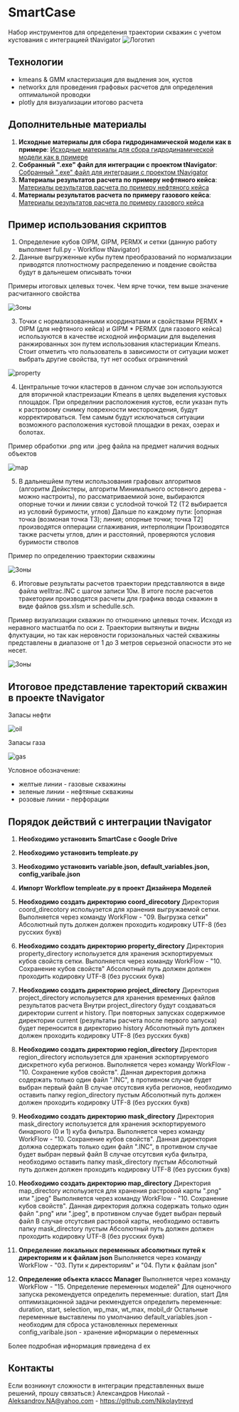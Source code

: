 # SmartCase
Набор инструментов для определения траектории скважин с учетом кустования с интеграцией tNavigator
![Логотип](images/smartcase.png)

## Технологии
- kmeans & GMM кластеризация для выдления зон, кустов
- networkx  для проведения графовых расчетов для определения оптимальной проводки
- plotly для визуализации итогово расчета
  
## Дополнительные материалы
1. **Исходные материалы для сбора гидродинамической модели как в примере**: [Исходные материалы для сбора гидродинамической модели как в примере](https://drive.google.com/drive/folders/1vvX-eW1IcW2JBBghcI1urRggNPUDdSY4?usp=sharing)
2. **Собранный ".exe" файл для интеграции с проектом tNavigator**: [Собранный ".exe" файл для интеграции с проектом tNavigator](https://drive.google.com/drive/folders/1KHnnp8hk4ky99qRuo7Ar4KVKqgpp0Zog?usp=sharing)
3. **Материалы результатов расчета по примеру нефтяного кейса**: [Материалы результатов расчета по примеру нефтяного кейса](https://drive.google.com/drive/folders/1Ta-AU0qcTslVdw6nYSHTIVCDJDtoED9e?usp=sharing)
5. **Материалы результатов расчета по примеру газового кейса**: [Материалы результатов расчета по примеру газового кейса](https://drive.google.com/drive/folders/1tw3A0A2y_fzMviKHpZmaCBPPzuY3rt2w?usp=sharing)

## Пример использования скриптов
1. Определение кубов OIPM, GIPM, PERMX и сетки (данную работу выполянет full.py - Workflow tNavigator)
2. Данные выгруженные кубы путем преобразований по нормализации приводятся плотностному распределению и повдение свойства будут в дальнешем описывать точки 

Примеры итоговых целевых точек. Чем ярче точки, тем выше значение расчитанного свойства

![Зоны](images/target.png)


3. Точки с нормализованными координатами и свойствами PERMX * OIPM (для нефтяного кейса) и GIPM * PERMX (для газового кейса) используются в качестве исходной информации для
   выделения ранжированных зон путем использования кластериации Kmeans. Стоит отметить что пользователь в зависимости от ситуации может выбрать другие свойства, тут нет
   особых ограничений

![property](images/wzone.png)

4. Центральные точки кластеров в данном случае зон используются для вторичной кластреизации Kmeans в целях выделения кустовых площадок.
   При определнии расположения кустов, если указан путь к растровому снимку поврехности месторождения, будут корректироваться.
   Тем самым будут исключаться ситуации возможного расположения кустовой площадки в реках, озерах и болотах.

Пример обработки .png или .jpeg  файла на предмет наличия водных объектов

![map](images/map_corr.png)


5. В дальнешйем путем использования графовых алгоритмов (алгоритм Дейкстеры, алгоритм Минимального остовного дерева - можно настроить),
   по рассматриваемиой зоне, выбираются опорные точки и линии связи с уcлоdной точкой T2 (T2 выбирается из условий буримости, углов)
   Дальше по каждому пути: [опорная точка (возмоная точка T3); линия; опорные точки; точка T2] производятся опперации сглаживания, интерполяции
   Производятся также расчеты углов, длин и расстояний, проверяются условия буримости стволов  

Пример по определению траектории скважины

![Зоны](images/wells.png)


6. Итоговые результаты расчетов траектории представляются в виде файла welltrac.INC с шагом записи 10м. В итоге после расчетов тракетории производятся расчеты для графика
   ввода скважин в виде файлов gss.xlsm и sсhedulle.sch.

Пример визуализации скважин по отношению целевых точек. Исходя из неравного мастшатба по оси z. Траектории вытянуты и видны флуктуации, но так как неровности горизональных частей скважины представлены в диапазоне от 1 до 3 метров серьезной опасности это не несет. 

![Зоны](images/wtrac.png)

## Итоговое представление таректорий скважин в проекте tNavigator

Запасы нефти

![oil](images/oil.png)


Запасы газа

![gas](images/gas.png)


Условное обозначение:
- желтые линии - газовые скважины
- зеленые линии - нефтяные скважины
- розовые линии - перфорации
  
## Порядок действий с интеграции tNavigator

01. **Необходимо установить SmartCase c Google Drive**
   
03. **Необходимо установить templeate.py**
   
04. **Необходимо установить variable.json, default_variables.json, config_varibale.json**
   
05. **Импорт Workflow templeate.py в проект Дизайнера Моделей**
   
06. **Необходимо создать директорию coord_direcotory**
    Директория coord_direcotory испольузется для хранения выгружаемой сетки.
    Выполняется через команду WorkFlow - "09. Выгрузка сетки"
    Абсолютный путь должен должен проходить кодировку UTF-8 (без русских букв)
   
8. **Необходимо создать директорию property_directory**
    Директория property_directory испольузется для хранения эскпортируемых кубов свойств сетки.
    Выполняется через команду WorkFlow - "10. Сохранение кубов свойств"
    Абсолютный путь должен должен проходить кодировку UTF-8 (без русских букв)
    
10. **Необходимо создать директорию project_directory**
    Директория project_directory испольузется для хранения временных файлов результатов расчета
    Внутри project_directory будут создаваться директории current и history.
    При повторных запусках содержимое директории current (результаты расчета после первого запуска) будет переносится в директорию history
    Абсолютный путь должен должен проходить кодировку UTF-8 (без русских букв)
    
12. **Необходимо создать директорию region_directory**
    Директория region_directory испольузется для хранения эскпортируемого дискретного куба регионов.
    Выполняется через команду WorkFlow - "10. Сохранение кубов свойств".
    Данная директория должна содержать только один файл ".INC", в противном случае будет выбран первый файл
    В случае отсутсвия куба регионов, необходимо оставить папку region_directory пустым
    Абсолютный путь должен должен проходить кодировку UTF-8 (без русских букв)
    
14. **Необходимо создать директорию mask_directory**
    Директория mask_directory испольузется для хранения эскпортируемого бинарного (0 и 1) куба фильтра.
    Выполняется через команду WorkFlow - "10. Сохранение кубов свойств".
    Данная директория должна содержать только один файл ".INC", в противном случае будет выбран первый файл
    В случае отсутсвия куба фильтра, необходимо оставить папку mask_directory пустым
    Абсолютный путь должен должен проходить кодировку UTF-8 (без русских букв)
    
16. **Необходимо создать директорию map_directory**
    Директория map_directory испольузется для хранения растровой карты ".png" или ".jpeg"
    Выполняется через команду WorkFlow - "10. Сохранение кубов свойств".
    Данная директория должна содержать только один файл ".png" или ".jpeg", в противном случае будет выбран первый файл
    В случае отсутсвия растровой карты, необходимо оставить папку mask_directory пустым
    Абсолютный путь должен должен проходить кодировку UTF-8 (без русских букв)

17. **Определение локальных переменных абсолютных путей к директориям и к файлам json**
    Выполняется через команду WorkFlow - "03. Пути к директориям" и "04. Пути к файлам json"
    
18. **Определение объекта классс Manager**
    Выполняется через команду WorkFlow - "15. Определение переменных моделей"
    Для оценочного запуска рекомендуется определить переменные: duration, start
    Для оптимизационной задачи рекмендуется определить переменные: duration, start, selection, wp_max, wt_max, mobil_dr
    Остальные переменные выставлены по умолчанию
    default_variables.json - необходим для сброса установленных переменных
    config_varibale.json - хранение ифнормации о переменных

Более подробная ифнормация првиедена d ex

## Контакты
Если возникнут сложности в интеграции представленных выше решений, прошу связаться:)
Александров Николай - Aleksandrov.NA@yahoo.com - https://github.com/Nikolaytreyd
